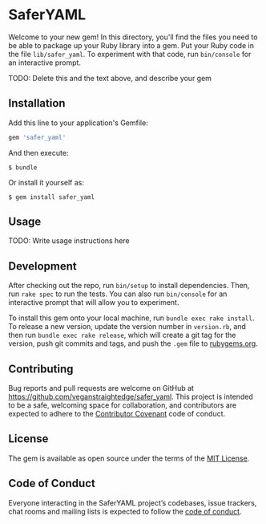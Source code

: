 # SaferYAML

Welcome to your new gem! In this directory, you'll find the files you need to be able to package up your Ruby library into a gem. Put your Ruby code in the file `lib/safer_yaml`. To experiment with that code, run `bin/console` for an interactive prompt.

TODO: Delete this and the text above, and describe your gem

## Installation

Add this line to your application's Gemfile:

```ruby
gem 'safer_yaml'
```

And then execute:

    $ bundle

Or install it yourself as:

    $ gem install safer_yaml

## Usage

TODO: Write usage instructions here

## Development

After checking out the repo, run `bin/setup` to install dependencies. Then, run `rake spec` to run the tests. You can also run `bin/console` for an interactive prompt that will allow you to experiment.

To install this gem onto your local machine, run `bundle exec rake install`. To release a new version, update the version number in `version.rb`, and then run `bundle exec rake release`, which will create a git tag for the version, push git commits and tags, and push the `.gem` file to [rubygems.org](https://rubygems.org).

## Contributing

Bug reports and pull requests are welcome on GitHub at https://github.com/veganstraightedge/safer_yaml. This project is intended to be a safe, welcoming space for collaboration, and contributors are expected to adhere to the [Contributor Covenant](http://contributor-covenant.org) code of conduct.

## License

The gem is available as open source under the terms of the [MIT License](https://opensource.org/licenses/MIT).

## Code of Conduct

Everyone interacting in the SaferYAML project’s codebases, issue trackers, chat rooms and mailing lists is expected to follow the [code of conduct](https://github.com/veganstraightedge/safer_yaml/blob/master/CODE_OF_CONDUCT.md).
